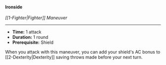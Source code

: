 #### Ironside
*[[1-Fighter|Fighter]] Maneuver*
___
- **Time:** 1 attack
- **Duration:** 1 round
- **Prerequisite:** Shield

When you attack with this maneuver, you can add your shield's AC bonus to [[2-Dexterity|Dexterity]] saving throws made before your next turn.